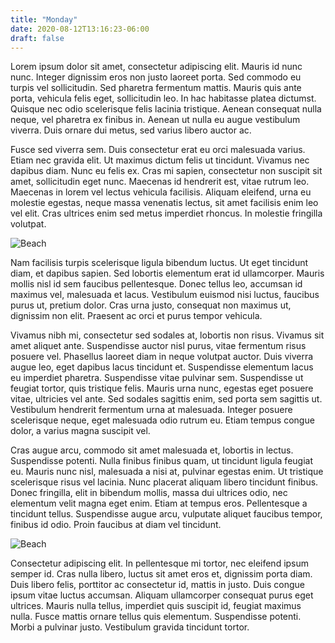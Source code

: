 ```yaml
---
title: "Monday"
date: 2020-08-12T13:16:23-06:00
draft: false
---
```


Lorem ipsum dolor sit amet, consectetur adipiscing elit. Mauris id nunc nunc. Integer dignissim eros non justo laoreet porta. Sed commodo eu turpis vel sollicitudin. Sed pharetra fermentum mattis. Mauris quis ante porta, vehicula felis eget, sollicitudin leo. In hac habitasse platea dictumst. Quisque nec odio scelerisque felis lacinia tristique. Aenean consequat nulla neque, vel pharetra ex finibus in. Aenean ut nulla eu augue vestibulum viverra. Duis ornare dui metus, sed varius libero auctor ac.

Fusce sed viverra sem. Duis consectetur erat eu orci malesuada varius. Etiam nec gravida elit. Ut maximus dictum felis ut tincidunt. Vivamus nec dapibus diam. Nunc eu felis ex. Cras mi sapien, consectetur non suscipit sit amet, sollicitudin eget nunc. Maecenas id hendrerit est, vitae rutrum leo. Maecenas in lorem vel lectus vehicula facilisis. Aliquam eleifend, urna eu molestie egestas, neque massa venenatis lectus, sit amet facilisis enim leo vel elit. Cras ultrices enim sed metus imperdiet rhoncus. In molestie fringilla volutpat.

![Beach](/beach.jpg)

Nam facilisis turpis scelerisque ligula bibendum luctus. Ut eget tincidunt diam, et dapibus sapien. Sed lobortis elementum erat id ullamcorper. Mauris mollis nisl id sem faucibus pellentesque. Donec tellus leo, accumsan id maximus vel, malesuada et lacus. Vestibulum euismod nisi luctus, faucibus purus ut, pretium dolor. Cras urna justo, consequat non maximus ut, dignissim non elit. Praesent ac orci et purus tempor vehicula.

Vivamus nibh mi, consectetur sed sodales at, lobortis non risus. Vivamus sit amet aliquet ante. Suspendisse auctor nisl purus, vitae fermentum risus posuere vel. Phasellus laoreet diam in neque volutpat auctor. Duis viverra augue leo, eget dapibus lacus tincidunt et. Suspendisse elementum lacus eu imperdiet pharetra. Suspendisse vitae pulvinar sem. Suspendisse ut feugiat tortor, quis tristique felis. Mauris urna nunc, egestas eget posuere vitae, ultricies vel ante. Sed sodales sagittis enim, sed porta sem sagittis ut. Vestibulum hendrerit fermentum urna at malesuada. Integer posuere scelerisque neque, eget malesuada odio rutrum eu. Etiam tempus congue dolor, a varius magna suscipit vel.

Cras augue arcu, commodo sit amet malesuada et, lobortis in lectus. Suspendisse potenti. Nulla finibus finibus quam, ut tincidunt ligula feugiat eu. Mauris nunc nisl, malesuada a nisi at, pulvinar egestas enim. Ut tristique scelerisque risus vel lacinia. Nunc placerat aliquam libero tincidunt finibus. Donec fringilla, elit in bibendum mollis, massa dui ultrices odio, nec elementum velit magna eget enim. Etiam at tempus eros. Pellentesque a tincidunt tellus. Suspendisse augue arcu, vulputate aliquet faucibus tempor, finibus id odio. Proin faucibus at diam vel tincidunt.

![Beach](/beach2.jpg)

Consectetur adipiscing elit. In pellentesque mi tortor, nec eleifend ipsum semper id. Cras nulla libero, luctus sit amet eros et, dignissim porta diam. Duis libero felis, porttitor ac consectetur id, mattis in justo. Duis congue ipsum vitae luctus accumsan. Aliquam ullamcorper consequat purus eget ultrices. Mauris nulla tellus, imperdiet quis suscipit id, feugiat maximus nulla. Fusce mattis ornare tellus quis elementum. Suspendisse potenti. Morbi a pulvinar justo. Vestibulum gravida tincidunt tortor.
